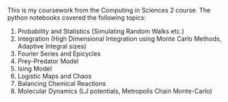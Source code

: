 This is my coursework from the Computing in Sciences 2 course. 
The python notebooks covered the following topics:
1. Probability and Statistics (Simulating Random Walks etc.)
2. Integration (High Dimensional Integration using Monte Carlo Methods, Adaptive Integral sizes)
3. Fourier Series and Epicycles
4. Prey-Predator Model
5. Ising Model
6. Logistic Maps and Chaos
7. Balancing Chemical Reactions
8. Molecular Dynamics (LJ potentials, Metropolis Chain Monte-Carlo)
